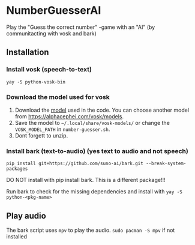 # NumberGuesserAI
Play the "Guess the correct number" -game with an "AI" (by communitacting with vosk and bark)

## Installation
### Install vosk (speech-to-text) 
`yay -S python-vosk-bin`
### Download the model used for vosk
1. Download the [model](https://alphacephei.com/vosk/models/vosk-model-en-us-0.22.zip) used in the code. You can choose another model from https://alphacephei.com/vosk/models.
2. Save the model to `~/.local/share/vosk-models/` or change the `VOSK_MODEL_PATH` in `number-guesser.sh`.
3. Dont forgett to unzip.

### Install bark (text-to-audio) (yes text to audio and not speech)
`pip install git+https://github.com/suno-ai/bark.git --break-system-packages`

DO NOT install with pip install bark. This is a different package!!!

Run bark to check for the missing dependencies and install with `yay -S python-<pkg-name>`

## Play audio
The bark script uses `mpv` to play the audio.
`sudo pacman -S mpv` if not installed
